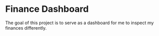 # Finance Dashboard
The goal of this project is to serve as a dashboard for me to inspect my finances differently.
